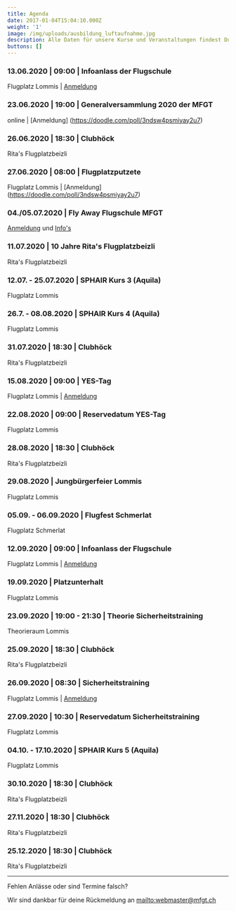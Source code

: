 ```yaml
---
title: Agenda
date: 2017-01-04T15:04:10.000Z
weight: '1'
image: /img/uploads/ausbildung_luftaufnahme.jpg
description: Alle Daten für unsere Kurse und Veranstaltungen findest Du in unserer Agenda.
buttons: []
---
```

### 13.06.2020 | 09:00 | Infoanlass der Flugschule

Flugplatz Lommis | [Anmeldung](https://docs.google.com/forms/d/e/1FAIpQLSd3JpxXrOxj7fl_Zm0az8h-jQsAsB1TOEE2-HsOPYoi29qRUw/viewform)

### 23.06.2020 | 19:00 | Generalversammlung 2020 der MFGT

online | [Anmeldung] (https://doodle.com/poll/3ndsw4psmiyay2u7)

### 26.06.2020 | 18:30 | Clubhöck

Rita's Flugplatzbeizli

### 27.06.2020 | 08:00 | Flugplatzputzete

Flugplatz Lommis | [Anmeldung] (https://doodle.com/poll/3ndsw4psmiyay2u7)

### 04./05.07.2020 | Fly Away Flugschule MFGT

[Anmeldung](https://doodle.com/poll/z4by2mfubv34ne72) und [Info's](mailto:andre.heinzelmann@mfgt.ch)

### 11.07.2020 | 10 Jahre Rita's Flugplatzbeizli

Rita's Flugplatzbeizli

### 12.07. - 25.07.2020 | SPHAIR Kurs 3 (Aquila)

Flugplatz Lommis

### 26.7. - 08.08.2020 | SPHAIR Kurs 4 (Aquila)

Flugplatz Lommis

### 31.07.2020 | 18:30 | Clubhöck

Rita's Flugplatzbeizli

### 15.08.2020 | 09:00 | YES-Tag

Flugplatz Lommis | [Anmeldung](https://docs.google.com/forms/d/e/1FAIpQLSd3JpxXrOxj7fl_Zm0az8h-jQsAsB1TOEE2-HsOPYoi29qRUw/viewform)

### 22.08.2020 | 09:00 | Reservedatum YES-Tag

Flugplatz Lommis

### 28.08.2020 | 18:30 | Clubhöck

Rita's Flugplatzbeizli

### 29.08.2020 | Jungbürgerfeier Lommis

Flugplatz Lommis

### 05.09. - 06.09.2020 | Flugfest Schmerlat

Flugplatz Schmerlat

### 12.09.2020 | 09:00 | Infoanlass der Flugschule

Flugplatz Lommis | [Anmeldung](https://docs.google.com/forms/d/e/1FAIpQLSd3JpxXrOxj7fl_Zm0az8h-jQsAsB1TOEE2-HsOPYoi29qRUw/viewform)

### 19.09.2020 | Platzunterhalt

Flugplatz Lommis

### 23.09.2020 | 19:00 - 21:30 | Theorie Sicherheitstraining

Theorieraum Lommis

### 25.09.2020 | 18:30 | Clubhöck

Rita's Flugplatzbeizli

### 26.09.2020 | 08:30 | Sicherheitstraining

Flugplatz Lommis | [Anmeldung](https://docs.google.com/forms/d/e/1FAIpQLSd3JpxXrOxj7fl_Zm0az8h-jQsAsB1TOEE2-HsOPYoi29qRUw/viewform)

### 27.09.2020 | 10:30 | Reservedatum Sicherheitstraining

Flugplatz Lommis

### 04.10. - 17.10.2020 | SPHAIR Kurs 5 (Aquila)

Flugplatz Lommis

### 30.10.2020 | 18:30 | Clubhöck

Rita's Flugplatzbeizli

### 27.11.2020 | 18:30 | Clubhöck

Rita's Flugplatzbeizli

### 25.12.2020 | 18:30 | Clubhöck

Rita's Flugplatzbeizli

<hr>

Fehlen Anlässe oder sind Termine falsch?

Wir sind dankbar für deine Rückmeldung an <mailto:webmaster@mfgt.ch>
